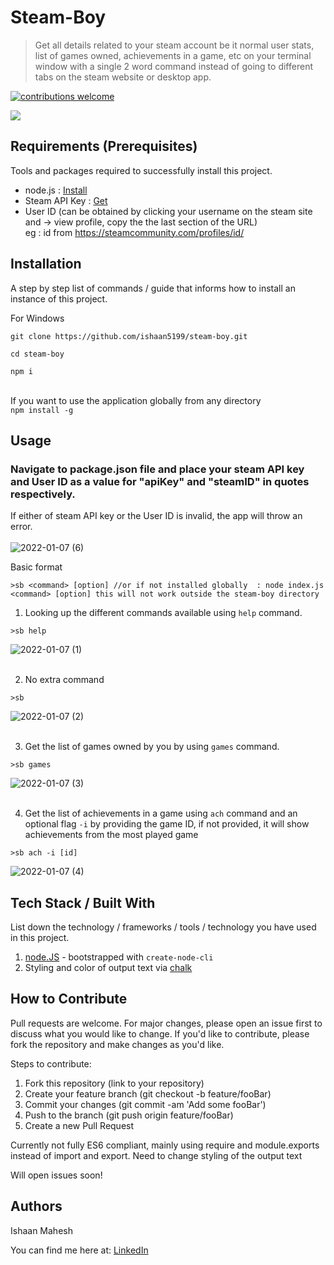 # Steam-Boy
> Get all details related to your steam account be it normal user stats, list of games owned, achievements in a game, etc on your terminal window with a single 2 word command instead of going to different tabs on the steam website or desktop app. 

[![contributions welcome](https://img.shields.io/badge/contributions-welcome-brightgreen.svg?style=flat)](https://github.com/dwyl/esta/issues)


![](https://user-images.githubusercontent.com/78961353/148427834-7a4a3bcf-b285-4de2-9df1-39d9fc2daa38.gif)


## Requirements  (Prerequisites)
Tools and packages required to successfully install this project.
* node.js : [Install](https://nodejs.org/en/)
* Steam API Key : [Get](https://steamcommunity.com/dev/apikey)
* User ID (can be obtained by clicking your username on the steam site and -> view profile, copy the the last section of the URL) <br>eg : id from  https://steamcommunity.com/profiles/id/

## Installation
A step by step list of commands / guide that informs how to install an instance of this project. 

For Windows

`git clone https://github.com/ishaan5199/steam-boy.git`

`cd steam-boy`

`npm i`

<br>If you want to use the application globally from any directory<br>
`npm install -g`

## Usage
### Navigate to package.json file and place your steam API key and User ID as a value for "apiKey" and "steamID" in quotes respectively.

If either of steam API key or the User ID is invalid, the app will throw an error.<br><br>
![2022-01-07 (6)](https://user-images.githubusercontent.com/78961353/148439930-cd7fc641-16c1-4ad5-8175-520ad1d160b4.png)


Basic format
```
>sb <command> [option] //or if not installed globally  : node index.js <command> [option] this will not work outside the steam-boy directory
```

1. Looking up the different commands available using `help` command.
```
>sb help
``` 
![2022-01-07 (1)](https://user-images.githubusercontent.com/78961353/148436993-5d332a9a-d752-4a5a-8cef-7b1eefc1ed29.png)<br><br>

2. No extra command
```
>sb
```
![2022-01-07 (2)](https://user-images.githubusercontent.com/78961353/148437179-dc518df5-61f5-4cf5-b8bf-8f95d676c0ca.png)<br><br>

3. Get the list of games owned by you by using `games` command.
```
>sb games
```
![2022-01-07 (3)](https://user-images.githubusercontent.com/78961353/148437692-21e9c4aa-40ad-415f-9d50-44b9585fbad0.png)<br><br>

4. Get the list of achievements in a game using `ach` command and an optional flag `-i` by providing the game ID, if not provided, it will show achievements from the most played game
```
>sb ach -i [id]
```
![2022-01-07 (4)](https://user-images.githubusercontent.com/78961353/148437996-97c4aabb-993f-45d0-8bdb-fedf1537b73f.png)

## Tech Stack / Built With
List down the technology / frameworks / tools / technology you have used in this project.
1. [node.JS](https://www.npmjs.com/package/create-node-cli) - bootstrapped with `create-node-cli`
2. Styling and color of output text via [chalk](https://www.npmjs.com/package/chalk)

## How to Contribute
Pull requests are welcome. For major changes, please open an issue first to discuss what you would like to change. If you'd like to contribute, please fork the repository and make changes as you'd like.

Steps to contribute:
1. Fork this repository (link to your repository)
2. Create your feature branch (git checkout -b feature/fooBar)
3. Commit your changes (git commit -am 'Add some fooBar')
4. Push to the branch (git push origin feature/fooBar)
5. Create a new Pull Request

Currently not fully ES6 compliant, mainly using require and module.exports instead of import and export.
Need to change styling of the output text

Will open issues soon!

## Authors
Ishaan Mahesh
 
 You can find me here at:
[LinkedIn](https://www.linkedin.com/in/ishaan-mahesh/)
